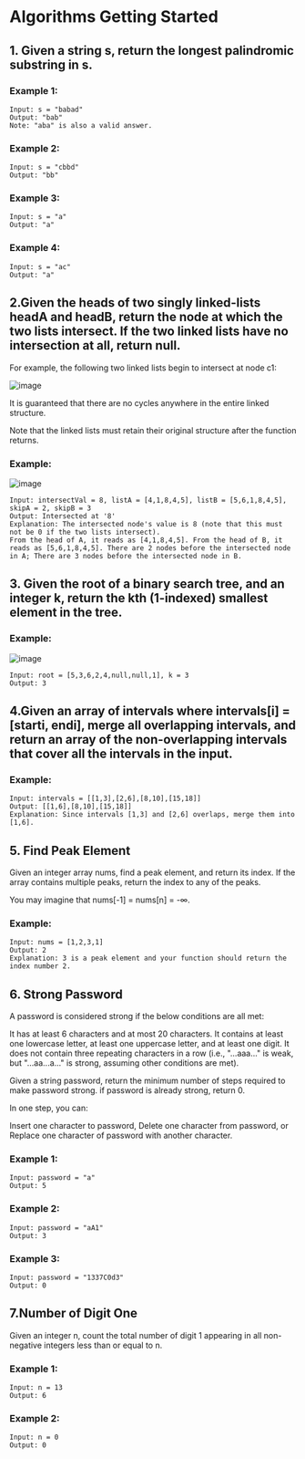 # Algorithms Getting Started
## 1. Given a string s, return the longest palindromic substring in s.

### Example 1:
```
Input: s = "babad"
Output: "bab"
Note: "aba" is also a valid answer.

```
### Example 2:
```
Input: s = "cbbd"
Output: "bb"
```

### Example 3:
```
Input: s = "a"
Output: "a"
```
### Example 4:
```
Input: s = "ac"
Output: "a"
```

## 2.Given the heads of two singly linked-lists headA and headB, return the node at which the two lists intersect. If the two linked lists have no intersection at all, return null.

For example, the following two linked lists begin to intersect at node c1:

![image](https://user-images.githubusercontent.com/15165282/116077961-58cbf980-a696-11eb-9d62-3c3b3ae3a06c.png)

It is guaranteed that there are no cycles anywhere in the entire linked structure.

Note that the linked lists must retain their original structure after the function returns.

### Example:
![image](https://user-images.githubusercontent.com/15165282/116078085-7b5e1280-a696-11eb-8959-f341e54b7239.png)

```
Input: intersectVal = 8, listA = [4,1,8,4,5], listB = [5,6,1,8,4,5], skipA = 2, skipB = 3
Output: Intersected at '8'
Explanation: The intersected node's value is 8 (note that this must not be 0 if the two lists intersect).
From the head of A, it reads as [4,1,8,4,5]. From the head of B, it reads as [5,6,1,8,4,5]. There are 2 nodes before the intersected node in A; There are 3 nodes before the intersected node in B.
```

## 3. Given the root of a binary search tree, and an integer k, return the kth (1-indexed) smallest element in the tree.

### Example:
![image](https://user-images.githubusercontent.com/15165282/116079292-ea883680-a697-11eb-93d9-3a848c6bfc6f.png)

```
Input: root = [5,3,6,2,4,null,null,1], k = 3
Output: 3
```

## 4.Given an array of intervals where intervals[i] = [starti, endi], merge all overlapping intervals, and return an array of the non-overlapping intervals that cover all the intervals in the input.

### Example:
```
Input: intervals = [[1,3],[2,6],[8,10],[15,18]]
Output: [[1,6],[8,10],[15,18]]
Explanation: Since intervals [1,3] and [2,6] overlaps, merge them into [1,6].
```

## 5. Find Peak Element

Given an integer array nums, find a peak element, and return its index. If the array contains multiple peaks, return the index to any of the peaks.

You may imagine that nums[-1] = nums[n] = -∞.

### Example:
```
Input: nums = [1,2,3,1]
Output: 2
Explanation: 3 is a peak element and your function should return the index number 2.
```

## 6. Strong Password
A password is considered strong if the below conditions are all met:

It has at least 6 characters and at most 20 characters.
It contains at least one lowercase letter, at least one uppercase letter, and at least one digit.
It does not contain three repeating characters in a row (i.e., "...aaa..." is weak, but "...aa...a..." is strong, assuming other conditions are met).

Given a string password, return the minimum number of steps required to make password strong. if password is already strong, return 0.

In one step, you can:

Insert one character to password,
Delete one character from password, or
Replace one character of password with another character.
 

### Example 1:
```
Input: password = "a"
Output: 5
```

### Example 2:
```
Input: password = "aA1"
Output: 3
```

### Example 3:
```
Input: password = "1337C0d3"
Output: 0
```

## 7.Number of Digit One
Given an integer n, count the total number of digit 1 appearing in all non-negative integers less than or equal to n.

### Example 1:
```
Input: n = 13
Output: 6
```
### Example 2:
```
Input: n = 0
Output: 0
```
